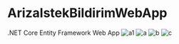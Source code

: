 # ArizaIstekBildirimWebApp
.NET Core Entity Framework Web App
![a1](https://user-images.githubusercontent.com/58738594/210121743-4fe586e0-6e19-4fa6-9145-956e1410aa20.png)
![a](https://user-images.githubusercontent.com/58738594/210121745-ee69b262-02d5-450b-8bac-8810f9c88f15.png)
![b](https://user-images.githubusercontent.com/58738594/210121746-9fd73607-acf7-48ee-b8cc-da30be616646.png)
![c](https://user-images.githubusercontent.com/58738594/210121748-3179e058-288d-4c15-9d39-ea14610b8d92.png)
